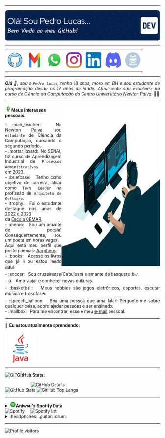 -----

<div>
<img align="center" alt="Header" src="https://github.com/Pedro-Ani-Lucas/Pedro-Ani-Lucas/blob/main/img/github-header-image.png?raw=true"/>
</div>

-----

<div align="center">
<table>
<tr>
 <td align="center" colspan="11"></td>
</tr> 
<tr>
<td><a href="https://github.com/Pedro-Ani-Lucas" target="_blank"><img src="https://github.com/Pedro-Ani-Lucas/Pedro-Ani-Lucas/blob/main/img/github4.png?raw=true" width="50px" height="50px"/></a>
</td>
</td>
<td><a href="mailto:aniwoucontato@gmail.com" target="_blank"><img src="https://github.com/Pedro-Ani-Lucas/Pedro-Ani-Lucas/blob/main/img/gmail2.png?raw=true" width="50px" height="50px"/></a>
</td>
<td><a href="https://wa.me/5531995990661" target="_blank"><img src="https://github.com/Pedro-Ani-Lucas/Pedro-Ani-Lucas/blob/main/img/wpp2.png?raw=true" width="50px" height="50px"/></a>
</td>
<td><a href="https://www.instagram.com/pedro_lucas_ani/" target="_blank"><img src="https://github.com/Pedro-Ani-Lucas/Pedro-Ani-Lucas/blob/main/img/insta2.png?raw=true" width="50px" height="50px"/></a>
</td>
<td><a href="https://www.linkedin.com/in/www.linkedin.com/in/www.linkedin.com/in/pedrolucaspereiraani/" target="_blank"><img src="https://github.com/Pedro-Ani-Lucas/Pedro-Ani-Lucas/blob/main/img/linkedin2.png?raw=true" width="50px" height="50px"/></a>
</td>
</td>
<td><a href="https://discordapp.com/users/262388933873238025" target="_blank"><img src="https://github.com/Pedro-Ani-Lucas/Pedro-Ani-Lucas/blob/main/img/discord2.png?raw=true" width="50px" height="50px"/></a>
</td>
<td><a href="https://www.skoob.com.br/perfil/Pedro4301" target="_blank"><img src="https://github.com/Pedro-Ani-Lucas/Pedro-Ani-Lucas/blob/main/img/skoob2.png?raw=true" width="50px" height="50px"/></a>
</td>
</td>
</td>
</tr>
<tr>
 <td align="center" colspan="11"></td>
</tr> 
</table>

</div>
<div align="justify">

-----
 
 <i><b>Olá</b> :wave:, sou o <code>Pedro Lucas</code>, tenho 18 anos, moro em BH e sou estudante de programação desde os 17 anos de idade. Atualmente sou <code>estudante</code> no curso de Ciência da Computação do <a href="https://newtonpaiva.br/" target="_blank">Centro Universitário Newton Paiva</a>.</i> :man_teacher:<br />
</div>


-----

<div>
<div>
<img align="right" alt="GIF" src="https://github.com/Pedro-Ani-Lucas/Pedro-Ani-Lucas/blob/main/img/dev.gif?raw=true" width="320px" height="520px"/>
</div>

<img height="20" alt="GIF" src="https://github.com/Pedro-Ani-Lucas/Pedro-Ani-Lucas/blob/main/img/soulgem.gif?raw=true"/><b>Meus interesses pessoais:</b>

<div align="justify">
<p> 
- :man_teacher: &nbsp; Na <a href="https://newtonpaiva.br/" target="_blank">Newton Paiva</a>, sou <code>estudante</code> de Ciência da Computação, cursando o segundo período.<br/>
- :mortar_board: &nbsp;No SENAI, fiz curso de Aprendizagem Industrial de <code>Processos Administrativos</code> <br/>em 2023.<br/>
- :briefcase: &nbsp; Tenho como objetivo de carreira, atuar como <code>Tech Leader</code> na profissão de <code>Arquiteto de Software</code>.<br />
- :trophy: &nbsp; Fui o estudante destaque nos anos de 2022 e 2023<br /> da <a href="https://www.cemarescola.com.br" target="_blank">Escola CEMAR</a>.<br />
- :memo: &nbsp; Sou um amante de poesia! Consequentemente, sou um poeta em horas vagas.<br />Aqui está meu perfil que posto poemas: <a href="https://www.instagram.com/aarpheus/" target="_blank">Aarpheus</a>.<br />
- :books: &nbsp; Acesse os livros que já li ou estou lendo <a href="https://www.skoob.com.br/perfil/PedroLucasAni" target="_blank">aqui</a>.<br />
- :soccer: &nbsp; Sou cruzeirense(Cabuloso) e amante de basquete ⛹️‍♂️.<br />
- ✈️ &nbsp; Amo viajar e conhecer novas culturas.<br/>
- :basketball: &nbsp; Meus hobbies são jogos eletrônicos, esportes, escutar música e filosofar.☕<br />
- :speech_balloon: &nbsp; Sou uma pessoa que ama falar! Pergunte-me sobre qualquer coisa, adoro ajudar pessoas e ser ensinado.<br />
- :mailbox: &nbsp; Para me encontrar, esse é meu <a href="mailto:aniwoucontato@gmail.com" target="_blank">e-mail</a> pessoal.<br />
</p>
</div>

-----
 
 </div>
        <div id="learning" style="margin-bottom: 15px;">
            <p>🌱 <b>Eu estou atualmente aprendendo:</b> </p>
            <p>
                <img align="center" width="100px"
                    src="https://github.com/Pedro-Ani-Lucas/Pedro-Ani-Lucas/blob/main/img/java.png" />
            </p>
        </div>

-----
<img height="20" alt="GIF" src="https://github.com/joaopauloaramuni/joaopauloaramuni/blob/main/img/graphic.gif?raw=true"/><b>GitHub Stats:</b>

<div>
<img align="right" alt="GitHub Details" width="420px" src="http://github-profile-summary-cards.vercel.app/api/cards/profile-details?username=Pedro-Ani-Lucas&theme=github_dark"/>
<!--- <img alt="GitHub Commits" width="200px" src="http://github-profile-summary-cards.vercel.app/api/cards/productive-time?username=Pedro-Ani-Lucas&theme=github_dark"/> -->
<img alt="GitHub Stats" width="200px" src="http://github-profile-summary-cards.vercel.app/api/cards/stats?username=Pedro-Ani-Lucas&theme=github_dark"/>
<img alt="GitHub Top Langs" width="200px" src="http://github-profile-summary-cards.vercel.app/api/cards/repos-per-language?username=Pedro-Ani-Lucas&theme=github_dark"/>
</div>

-----

<div>
<div>
<details>
<summary><img height="20" alt="GIF" src="https://github.com/Pedro-Ani-Lucas/Pedro-Ani-Lucas/blob/main/img/spotify.gif?raw=true"/><b>Aniwou's Spotify Data</b></summary>
<img src="https://data-card-for-spotify.herokuapp.com/api/card?user_id=yr1ag4o202hycq90jcswbew5n" alt="Data Card for Spotify">
</details>
</div>
<div>
<img alt="Spotify" width="200px" height="270px" src="https://spotify-github-profile.vercel.app/api/view?uid=yr1ag4o202hycq90jcswbew5n&cover_image=true&theme=default"/> &nbsp; &nbsp; 
<img alt="Spotify list" width="200px" height="270px" src="https://spotify-recently-played-readme.vercel.app/api?user=yr1ag4o202hycq90jcswbew5n&count=10"/>
</div>
<div>
<details>
<summary>:headphones: :guitar: :drum:</summary>

[Charlie Brown Jr. - Céu Azul Ao Vivo - Chegou Quem Faltava](https://github.com/joaopauloaramuni/joaopauloaramuni/assets/58268075/c6568311-54c8-4c00-aced-26aacd69f8a1)

</details>
</div>
</div>

-----

<img alt="Profile visitors" src="https://komarev.com/ghpvc/?username=Pedro-Ani-Lucas"/>
